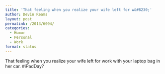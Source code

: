 ```yaml
---
title: 'That feeling when you realize your wife left for w&#8230;'
author: Devin Reams
layout: post
permalink: /2013/6094/
categories:
  - Humor
  - Personal
  - Work
format: status
---
```

That feeling when you realize your wife left for work with your laptop bag in her car. #iPadDay?
